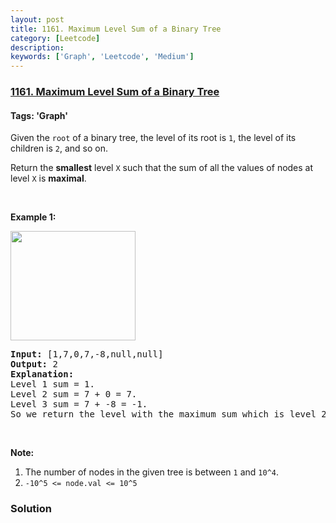```yaml
---
layout: post
title: 1161. Maximum Level Sum of a Binary Tree
category: [Leetcode]
description: 
keywords: ['Graph', 'Leetcode', 'Medium']
---
```

### [1161. Maximum Level Sum of a Binary Tree](https://leetcode.com/problems/maximum-level-sum-of-a-binary-tree)

#### Tags: 'Graph'

<div class="content__u3I1 question-content__JfgR"><div><p>Given the <code>root</code> of a binary tree, the level of its root is <code>1</code>, the level of its children is <code>2</code>, and so on.</p>
<p>Return the <strong>smallest</strong> level <code>X</code> such that the sum of all the values of nodes at level <code>X</code> is <strong>maximal</strong>.</p>
<p> </p>
<p><strong>Example 1:</strong></p>
<p><strong><img alt="" src="https://assets.leetcode.com/uploads/2019/05/03/capture.JPG" style="width: 200px; height: 175px;"/></strong></p>
<pre><strong>Input: </strong><span id="example-input-1-1">[1,7,0,7,-8,null,null]</span>
<strong>Output: </strong><span id="example-output-1">2</span>
<strong>Explanation: </strong>
Level 1 sum = 1.
Level 2 sum = 7 + 0 = 7.
Level 3 sum = 7 + -8 = -1.
So we return the level with the maximum sum which is level 2.
</pre>
<p> </p>
<p><strong>Note:</strong></p>
<ol>
<li>The number of nodes in the given tree is between <code>1</code> and <code>10^4</code>.</li>
<li><code>-10^5 &lt;= node.val &lt;= 10^5</code></li>
</ol>
</div></div>

### Solution
